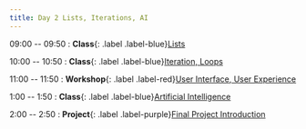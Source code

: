 ```yaml
---
title: Day 2 Lists, Iterations, AI
---
```


09:00 -- 09:50
: **Class**{: .label .label-blue}[Lists](https://docs.google.com/presentation/d/1aE91x1r3AvcvQwebjY98CpfJHrWbOCsQTSNKm6jGjCo/edit?usp=sharing)

10:00 -- 10:50
: **Class**{: .label .label-blue}[Iteration, Loops](https://docs.google.com/presentation/d/1xJ3xSOmkx98KAi3wVntYp5gx2siQAXrTVO_wmVNj-tw/edit?usp=sharing)

11:00 -- 11:50
: **Workshop**{: .label .label-red}[User Interface, User Experience](https://docs.google.com/presentation/d/12SvXM1NTwIr7vdjCa4HDJ3atM0sgUM_rQgrhn8v54TU/edit?usp=sharing)

1:00 -- 1:50
: **Class**{: .label .label-blue}[Artificial Intelligence](https://docs.google.com/presentation/d/1kVDgkbrJPdgM0mqvc3uWj1d9vmIEFmtYhtmPlbW4_5c/edit?usp=sharing)

2:00 -- 2:50
: **Project**{: .label .label-purple}[Final Project Introduction](https://docs.google.com/presentation/d/1QksO-xDdukDIhqINkI1nX59-ES7sPONbFXXiNPTg6uA/edit?usp=sharing)
